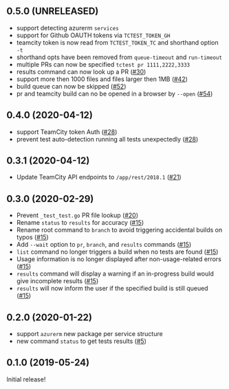 ## 0.5.0 (UNRELEASED)

- support detecting azurerm `services`
- support for Github OAUTH tokens via `TCTEST_TOKEN_GH`
- teamcity token is now read from `TCTEST_TOKEN_TC` and shorthand option `-t`
- shorthand opts have been removed from `queue-timeout` and `run-timeout`
- multiple PRs can now be specified `tctest pr 1111,2222,3333`
- results command can now look up a PR ([#30](https://github.com/katbyte/tctest/issues/30))
- support more then 1000 files and files larger then 1MB ([#42](https://github.com/katbyte/tctest/issues/42))
- build queue can now be skipped ([#52](https://github.com/katbyte/tctest/issues/52))
- pr and teamcity build can no be opened in a browser by `--open` ([#54](https://github.com/katbyte/tctest/issues/54))

## 0.4.0 (2020-04-12)

- support TeamCity token Auth ([#28](https://github.com/katbyte/tctest/issues/26))
- prevent test auto-detection running all tests unexpectedly ([#28](https://github.com/katbyte/tctest/issues/28))

## 0.3.1 (2020-04-12)

- Update TeamCity API endpoints to `/app/rest/2018.1` ([#21](https://github.com/katbyte/tctest/issues/21))

## 0.3.0 (2020-02-29)

- Prevent `_test_test.go` PR file lookup ([#20](https://github.com/katbyte/tctest/issues/20))
- Rename `status` to `results` for accuracy ([#15](https://github.com/katbyte/tctest/issues/15))
- Rename root command to `branch` to avoid triggering accidental builds on typos ([#15](https://github.com/katbyte/tctest/issues/15))
- Add `--wait` option to `pr`, `branch`, and `results` commands ([#15](https://github.com/katbyte/tctest/issues/15))
- `list` command no longer triggers a build when no tests are found ([#15](https://github.com/katbyte/tctest/issues/15))
- Usage information is no longer displayed after non-usage-related errors ([#15](https://github.com/katbyte/tctest/issues/15))
- `results` command will display a warning if an in-progress build would give incomplete results ([#15](https://github.com/katbyte/tctest/issues/15))
- `results` will now inform the user if the specified build is still queued ([#15](https://github.com/katbyte/tctest/issues/15))

## 0.2.0 (2020-01-22)

- support `azurerm` new package per service structure
- new command `status` to get tests results ([#5](https://github.com/katbyte/tctest/issues/5))

## 0.1.0 (2019-05-24)

Initial release!
